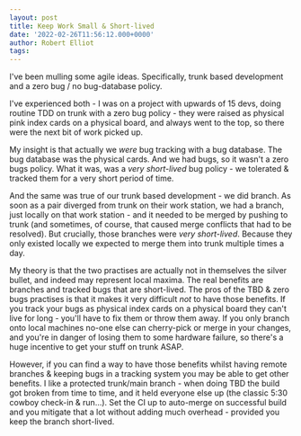```yaml
---
layout: post
title: Keep Work Small & Short-lived
date: '2022-02-26T11:56:12.000+0000'
author: Robert Elliot
tags:
---
```


I've been mulling some agile ideas. Specifically, trunk based development and a
zero bug / no bug-database policy.

I've experienced both - I was on a project with upwards of 15 devs, doing
routine TDD on trunk with a zero bug policy - they were raised as physical pink
index cards on a physical board, and always went to the top, so there were the
next bit of work picked up.

My insight is that actually we _were_ bug tracking with a bug database. The bug
database was the physical cards. And we had bugs, so it wasn't a zero bugs
policy. What it was, was a _very short-lived_ bug policy - we tolerated &
tracked them for a very short period of time.

And the same was true of our trunk based development - we did branch. As soon as
a pair diverged from trunk on their work station, we had a branch, just locally
on that work station - and it needed to be merged by pushing to trunk (and
sometimes, of course, that caused merge conflicts that had to be resolved). But
crucially, those branches were _very short-lived_. Because they only existed
locally we expected to merge them into trunk multiple times a day.

My theory is that the two practises are actually not in themselves the silver
bullet, and indeed may represent local maxima. The real benefits are branches
and tracked bugs that are short-lived. The pros of the TBD & zero bugs
practises is that it makes it very difficult _not_ to have those benefits. If
you track your bugs as physical index cards on a physical board they can't live
for long - you'll have to fix them or throw them away. If you only branch onto
local machines no-one else can cherry-pick or merge in your changes, and you're
in danger of losing them to some hardware failure, so there's a huge incentive
to get your stuff on trunk ASAP.

However, if you can find a way to have those benefits whilst having remote
branches & keeping bugs in a tracking system you may be able to get other
benefits. I like a protected trunk/main branch - when doing TBD the build got
broken from time to time, and it held everyone else up (the classic 5:30 cowboy
check-in & run...). Set the CI up to auto-merge on successful build and you
mitigate that a lot without adding much overhead - provided you keep the branch
short-lived.

